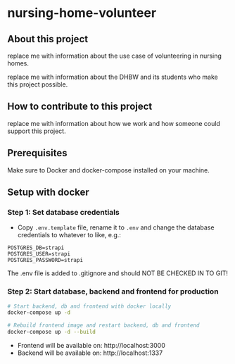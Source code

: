 # nursing-home-volunteer

## About this project

replace me with information about the use case of volunteering in nursing homes.

replace me with information about the DHBW and its students who make this project possible.

## How to contribute to this project

replace me with information about how we work and how someone could support this project.

## Prerequisites

Make sure to Docker and docker-compose installed on your machine.

## Setup with docker

### Step 1: Set database credentials

- Copy `.env.template` file, rename it to `.env` and change the database credentials to whatever to like, e.g.:

```
POSTGRES_DB=strapi
POSTGRES_USER=strapi
POSTGRES_PASSWORD=strapi
```

The .env file is added to .gitignore and should NOT BE CHECKED IN TO GIT!

### Step 2: Start database, backend and frontend for production

```bash
# Start backend, db and frontend with docker locally
docker-compose up -d
```

```bash
# Rebuild frontend image and restart backend, db and frontend
docker-compose up -d --build
```

- Frontend will be available on: http://localhost:3000
- Backend will be available on: http://localhost:1337
